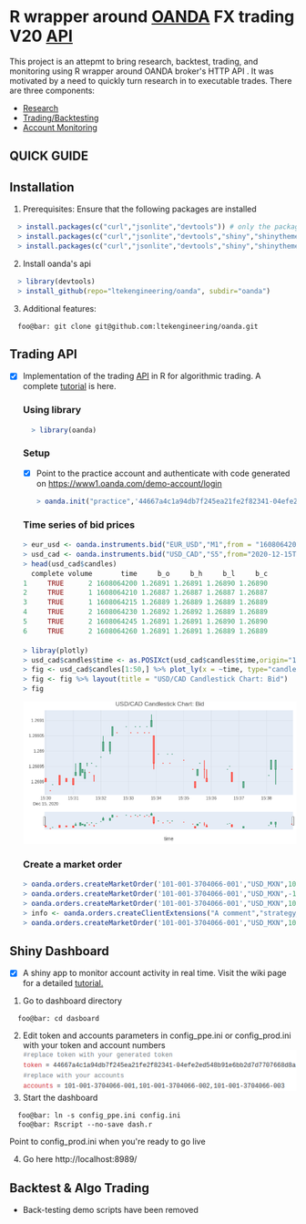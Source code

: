# R wrapper around [OANDA](https://www.oanda.com/us-en/) FX trading V20 [API](https://developer.oanda.com/rest-live-v20/introduction/)
This project is an attepmt to bring research, backtest, trading, and monitoring using R wrapper around OANDA broker's HTTP API . It was motivated by a need to quickly turn research in to executable trades. There are three components:
- [Research](https://github.com/thelawrencekhan/oanda/blob/main/README.md#trading-api)
- [Trading/Backtesting]()
- [Account Monitoring](https://github.com/thelawrencekhan/oanda/blob/main/README.md#shiny-dashboard)

## QUICK GUIDE
## Installation
1. Prerequisites: Ensure that the following packages are installed
  ``` R
    > install.packages(c("curl","jsonlite","devtools")) # only the package
    > install.packages(c("curl","jsonlite","devtools","shiny","shinythemes","ini")) # package + dashboard
    > install.packages(c("curl","jsonlite","devtools","shiny","shinythemes","ini","zoo")) #package + dashboard + demo backtest & toy algo trading
  ```
2. Install oanda's api
  ``` R
    > library(devtools)
    > install_github(repo="ltekengineering/oanda", subdir="oanda")
  ```
3. Additional features:
  ``` console
    foo@bar: git clone git@github.com:ltekengineering/oanda.git    
  ```

## Trading API
- [x] Implementation of the trading [API](http://developer.oanda.com/rest-live-v20/introduction/) in R for algorithmic trading. A complete [tutorial](https://github.com/ltekengineering/oanda/wiki/D.-Trading-Api-Tutorial) is here.
  ### Using library  
  ``` R
    > library(oanda)    
  ```
  ### Setup
  - [x] Point to the practice account and authenticate with code generated on https://www1.oanda.com/demo-account/login
    ``` R
    > oanda.init("practice",'44667a4c1a94db7f245ea21fe2f82341-04efe2ed548b91e6bb2d7d7707668d8a')
    ```
  ### Time series of bid prices
  ``` R
  > eur_usd <- oanda.instruments.bid("EUR_USD","M1",from = "1608064200") #2020-12-15 03:30 PM
  > usd_cad <- oanda.instruments.bid("USD_CAD","S5",from="2020-12-15T15:30:00") #with a resolution of 5 seconds
  > head(usd_cad$candles)
    complete volume       time     b_o     b_h     b_l     b_c
  1     TRUE      2 1608064200 1.26891 1.26891 1.26890 1.26890
  2     TRUE      1 1608064210 1.26887 1.26887 1.26887 1.26887
  3     TRUE      1 1608064215 1.26889 1.26889 1.26889 1.26889
  4     TRUE      2 1608064230 1.26892 1.26892 1.26889 1.26889
  5     TRUE      2 1608064245 1.26891 1.26891 1.26890 1.26890
  6     TRUE      2 1608064260 1.26891 1.26891 1.26889 1.26889

  > libray(plotly)
  > usd_cad$candles$time <- as.POSIXct(usd_cad$candles$time,origin="1970-01-01")
  > fig <- usd_cad$candles[1:50,] %>% plot_ly(x = ~time, type="candlestick",open = ~b_o, close = ~b_c, high = ~b_h, low = ~b_l) 
  > fig <- fig %>% layout(title = "USD/CAD Candlestick Chart: Bid")
  > fig
  ```
  ![Bid candlestick](https://github.com/ltekengineering/oanda/blob/main/media/bid.png)

  ### Create a market order
  ```R
  > oanda.orders.createMarketOrder('101-001-3704066-001',"USD_MXN",10000) #long 10000 USD/MXN
  > oanda.orders.createMarketOrder('101-001-3704066-001',"USD_MXN",-10000) #short 10000 USD/MXN
  > oanda.orders.createMarketOrder('101-001-3704066-001',"USD_MXN",10000,priceBound=19.86263) #worst pirce of 19.86263 else kill the order
  > info <- oanda.orders.createClientExtensions("A comment","strategy_9","my_order_10000")
  > oanda.orders.createMarketOrder('101-001-3704066-001',"USD_MXN",10000,priceBound=19.86263, info)  #add customization
  ```       

## Shiny Dashboard  
- [x] A shiny app to monitor account activity in real time. Visit the wiki page for a detailed [tutorial.](https://github.com/ltekengineering/oanda/wiki/C.-Dashboard)  

1. Go to dashboard directory
``` console
  foo@bar: cd dasboard
```
2. Edit token and accounts parameters in config_ppe.ini or config_prod.ini with your token and account numbers
    ![Ini file](https://github.com/ltekengineering/oanda/blob/main/media/key.png)
3. Start the dashboard
``` console
  foo@bar: ln -s config_ppe.ini config.ini 
  foo@bar: Rscript --no-save dash.r        
```
Point to config_prod.ini when you're ready to go live

4. Go here http://localhost:8989/

## Backtest & Algo Trading  
- Back-testing demo scripts have been removed
